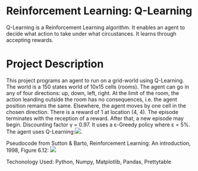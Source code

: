 # Reinforcement Learning: Q-Learning
Q-Learning is a Reinforcement Learning algorithm. It enables an agent to decide what action to take under what circustances. It learns through accepting rewards.

# Project Description
This project programs an agent to run on a grid-world using Q-Learning. The world is a 150 states world of 10x15 cells (rooms). The agent can go in any of four directions: up, down, left, right. At the limit of the room, the action leanding outside the room has no consequences, i.e. the agent position remains the same. Elsewhere, the agent moves by one cell in the chosen direction. There is a reward of 1 at location (4, 4). The episode terminates with the reception of a reward. After that, a new episode may begin. Discounting factor γ = 0.97. It uses a ε-Greedy policy where ε = 5%. The agent uses Q-Learning:![]({{site.baseurl}}/assets/images/q-learning-eqn.png).

Pseudocode from Sutton & Barto, Reinforcement Learning: An introduction, 1998, Figure 6.12:
![]({{site.baseurl}}/assets/images/pseudocode.png)

Techonology Used:
Python, Numpy, Matplotlib, Pandas, Prettytable

